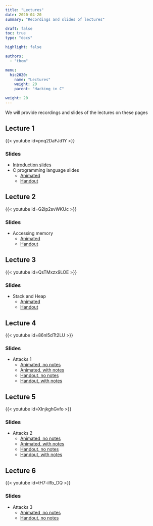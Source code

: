 ```yaml
---
title: "Lectures"
date: 2020-04-20
summary: "Recordings and slides of lectures"

draft: false
toc: true
type: "docs"

highlight: false

authors:
  - "thom"

menu:
  hic2020:
    name: "Lectures"
    weight: 20
    parent: "Hacking in C"

weight: 20
---
```


We will provide recordings and slides of the lectures on these pages

## Lecture 1

{{< youtube id=pnq2DaFJd1Y >}}

### Slides
* [Introduction slides](introduction-handout-nonotes.pdf)
* C programming language slides
  * [Animated](c-programming-overlays-nonotes.pdf)
  * [Handout](c-programming-handout-nonotes.pdf)

## Lecture 2

{{< youtube id=G2Ip2svWKUc >}}

### Slides

* Accessing memory
  * [Animated](pointers-overlays-nonotes.pdf)
  * [Handout](pointers-handout-nonotes.pdf)

## Lecture 3

{{< youtube id=QsTMxzx9LOE >}}

### Slides

* Stack and Heap
  * [Animated](memory-overlays-nonotes.pdf)
  * [Handout](memory-handout-nonotes.pdf)

## Lecture 4

{{< youtube id=86nI5dTt2LU >}}

### Slides

* Attacks 1
  * [Animated, no notes](attacks1-overlays-nonotes.pdf)
  * [Animated, with notes](attacks1-overlays-notes.pdf)
  * [Handout, no notes](attacks1-handout-nonotes.pdf)
  * [Handout, with notes](attacks1-handout-notes.pdf)

## Lecture 5

{{< youtube id=XInjkghGvfo >}}

### Slides
* Attacks 2
  * [Animated, no notes](attacks2-overlays-nonotes.pdf)
  * [Animated, with notes](attacks2-overlays-notes.pdf)
  * [Handout, no notes](attacks2-handout-nonotes.pdf)
  * [Handout, with notes](attacks2-handout-notes.pdf)

## Lecture 6

{{< youtube id=tH7-ilfb_DQ >}}

### Slides
* Attacks 3
  * [Animated, no notes](safety-overlays-nonotes.pdf)
  * [Handout, no notes](safety-handout-nonotes.pdf)
